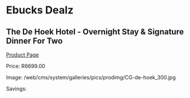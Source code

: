 
# Ebucks Dealz
## The De Hoek Hotel - Overnight Stay & Signature Dinner For Two
[Product Page](https://www.ebucks.com/web/shop/productSelected.do?prodId=265761180&catId=714893646)

Price: R6699.00

Image: /web/cms/system/galleries/pics/prodimg/CG-de-hoek_300.jpg

Savings: 


	